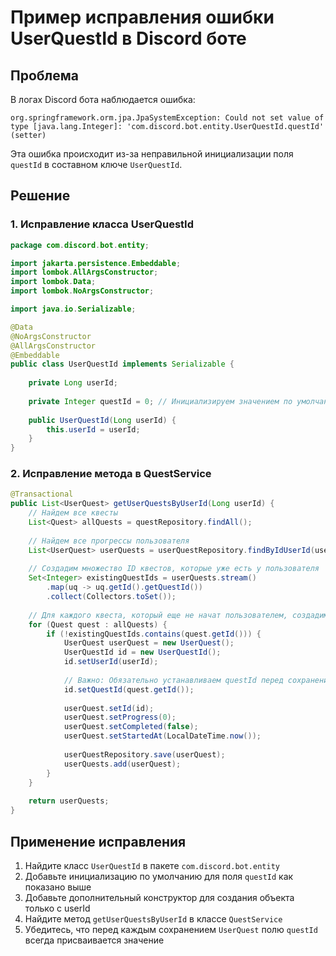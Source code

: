 # Пример исправления ошибки UserQuestId в Discord боте

## Проблема

В логах Discord бота наблюдается ошибка:
```
org.springframework.orm.jpa.JpaSystemException: Could not set value of type [java.lang.Integer]: 'com.discord.bot.entity.UserQuestId.questId' (setter)
```

Эта ошибка происходит из-за неправильной инициализации поля `questId` в составном ключе `UserQuestId`.

## Решение

### 1. Исправление класса UserQuestId

```java
package com.discord.bot.entity;

import jakarta.persistence.Embeddable;
import lombok.AllArgsConstructor;
import lombok.Data;
import lombok.NoArgsConstructor;

import java.io.Serializable;

@Data
@NoArgsConstructor
@AllArgsConstructor
@Embeddable
public class UserQuestId implements Serializable {
    
    private Long userId;
    
    private Integer questId = 0; // Инициализируем значением по умолчанию
    
    public UserQuestId(Long userId) {
        this.userId = userId;
    }
}
```

### 2. Исправление метода в QuestService

```java
@Transactional
public List<UserQuest> getUserQuestsByUserId(Long userId) {
    // Найдем все квесты
    List<Quest> allQuests = questRepository.findAll();
    
    // Найдем все прогрессы пользователя
    List<UserQuest> userQuests = userQuestRepository.findByIdUserId(userId);
    
    // Создадим множество ID квестов, которые уже есть у пользователя
    Set<Integer> existingQuestIds = userQuests.stream()
        .map(uq -> uq.getId().getQuestId())
        .collect(Collectors.toSet());
    
    // Для каждого квеста, который еще не начат пользователем, создадим запись
    for (Quest quest : allQuests) {
        if (!existingQuestIds.contains(quest.getId())) {
            UserQuest userQuest = new UserQuest();
            UserQuestId id = new UserQuestId();
            id.setUserId(userId);
            
            // Важно: Обязательно устанавливаем questId перед сохранением
            id.setQuestId(quest.getId());
            
            userQuest.setId(id);
            userQuest.setProgress(0);
            userQuest.setCompleted(false);
            userQuest.setStartedAt(LocalDateTime.now());
            
            userQuestRepository.save(userQuest);
            userQuests.add(userQuest);
        }
    }
    
    return userQuests;
}
```

## Применение исправления

1. Найдите класс `UserQuestId` в пакете `com.discord.bot.entity`
2. Добавьте инициализацию по умолчанию для поля `questId` как показано выше
3. Добавьте дополнительный конструктор для создания объекта только с userId
4. Найдите метод `getUserQuestsByUserId` в классе `QuestService`
5. Убедитесь, что перед каждым сохранением `UserQuest` полю `questId` всегда присваивается значение 